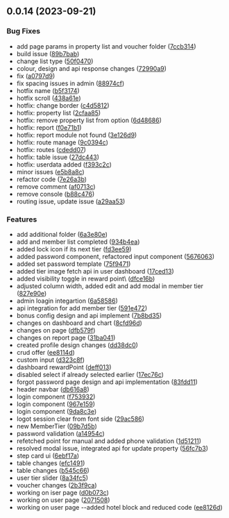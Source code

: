 ## 0.0.14 (2023-09-21)


### Bug Fixes

* add page params in property list and voucher folder ([7ccb314](https://gitlab.com/paras205/boilerplate-react/commit/7ccb3143474e3d5de8db3f1afd2c602b5762bb5e))
* build issue ([89b7bab](https://gitlab.com/paras205/boilerplate-react/commit/89b7bab7ed5f7fe63870961d67610dc0bfacf3c6))
* change list type ([50f0470](https://gitlab.com/paras205/boilerplate-react/commit/50f0470ed7db2a76014e86cf63faf62b18a7538c))
* colour, design and api response changes ([72990a9](https://gitlab.com/paras205/boilerplate-react/commit/72990a9e3a85297001f6462d54cfa1c5722eb6d3))
* fix ([a0797d9](https://gitlab.com/paras205/boilerplate-react/commit/a0797d9070451ef411bc8149c7f259810907942d))
* fix spacing issues in admin ([88974cf](https://gitlab.com/paras205/boilerplate-react/commit/88974cf4ea87f8f0e80a4477dc5225f3ed32f274))
* hotfix name ([b5f3174](https://gitlab.com/paras205/boilerplate-react/commit/b5f3174965cf44d92cc63d22ff92d0939ee2c23f))
* hotfix scroll ([438a61e](https://gitlab.com/paras205/boilerplate-react/commit/438a61e7518981f21d03c1c578901a6922bdaf5e))
* hotfix: change border ([c4d5812](https://gitlab.com/paras205/boilerplate-react/commit/c4d5812510889d03c1f90b6910cc2ca2f45950e9))
* hotfix: property list ([2cfaa85](https://gitlab.com/paras205/boilerplate-react/commit/2cfaa8593013634ab29d57d241b407e7791bf80c))
* hotfix: remove property list from option ([6d48686](https://gitlab.com/paras205/boilerplate-react/commit/6d486863e16f9bbfa1265840514bfdeec0553399))
* hotfix: report ([f0e71b1](https://gitlab.com/paras205/boilerplate-react/commit/f0e71b1dc08886e2054bca4beba88ba56922df2f))
* hotfix: report module not found ([3e126d9](https://gitlab.com/paras205/boilerplate-react/commit/3e126d9d956c6702925b85d4a26ef3fda0cb727f))
* hotfix: route manage ([9c0394c](https://gitlab.com/paras205/boilerplate-react/commit/9c0394ce422983cccca2b7e439c6f699faf9c135))
* hotfix: routes ([cdedd07](https://gitlab.com/paras205/boilerplate-react/commit/cdedd07ffe11ad9d5c45c41eedb6d4ac672f82cb))
* hotfix: table issue ([27dc443](https://gitlab.com/paras205/boilerplate-react/commit/27dc443bf297896cb9c2217d669788fc89363f38))
* hotfix: userdata added ([f393c2c](https://gitlab.com/paras205/boilerplate-react/commit/f393c2cf04136aab694edc3b31aee7460eba330e))
* minor issues ([e5b8a8c](https://gitlab.com/paras205/boilerplate-react/commit/e5b8a8c4de098ec32fa8f684b19ccb061dded3b1))
* refactor code ([7e26a3b](https://gitlab.com/paras205/boilerplate-react/commit/7e26a3bc30eb42c9bb385f334b448c7aaccd916e))
* remove comment ([af0713c](https://gitlab.com/paras205/boilerplate-react/commit/af0713cfc99343cee95b131be67ba43855644b6d))
* remove console ([b88c476](https://gitlab.com/paras205/boilerplate-react/commit/b88c476a0c58d18c628bf21657472ce251ab81b8))
* routing issue, update issue ([a29aa53](https://gitlab.com/paras205/boilerplate-react/commit/a29aa534fa6fda413d9adecc1d623caffeda9a42))


### Features

* add additional folder ([6a3e80e](https://gitlab.com/paras205/boilerplate-react/commit/6a3e80e0283bb533435461c064b30935cd953ddf))
* add and member list completed ([934b4ea](https://gitlab.com/paras205/boilerplate-react/commit/934b4eab6da534d90b24e3b7fe2844ec5de668b4))
* added lock icon if its next tier ([fd3ee59](https://gitlab.com/paras205/boilerplate-react/commit/fd3ee590d3f786cd73a11177d6f0f2a79198efa2))
* added password component, refactored input component ([5676063](https://gitlab.com/paras205/boilerplate-react/commit/5676063ecf247dd38bd7be2ca29c19d3b9c6d76a))
* added set password template ([75f9471](https://gitlab.com/paras205/boilerplate-react/commit/75f9471f735d8a6cf734924dcc21e0f56326750a))
* added tier image fetch api in user dashboard ([17ced13](https://gitlab.com/paras205/boilerplate-react/commit/17ced133a26c56a7fca397b8a8d44961e7aec0db))
* added visibility toggle in reward point\ ([dfce16b](https://gitlab.com/paras205/boilerplate-react/commit/dfce16b8ca64258d0132ad080bb5bcb19fbf9069))
* adjusted column width, added edit and add modal in member tier ([827e90e](https://gitlab.com/paras205/boilerplate-react/commit/827e90ebb34d3c5ee73046ad70f05feac8f87be0))
* admin loagin integartion ([6a58586](https://gitlab.com/paras205/boilerplate-react/commit/6a5858668898a187d75d9633e45aef0ec1867ac1))
* api integration for add member tier ([591e472](https://gitlab.com/paras205/boilerplate-react/commit/591e4724e8b1fbd33f620dc73ed81df0beed9334))
* bonus config design and api implement ([7b8bd35](https://gitlab.com/paras205/boilerplate-react/commit/7b8bd3565073c74e44d0ffb791c5d8c38ff0131c))
* changes on dashboard and chart ([8cfd96d](https://gitlab.com/paras205/boilerplate-react/commit/8cfd96df9181f07fc3215ddd2144a0744b9e5b62))
* changes on page ([dfb579f](https://gitlab.com/paras205/boilerplate-react/commit/dfb579fe11b8d4d35f8e548ba5798cf50cf145a7))
* changes on report page ([31ba041](https://gitlab.com/paras205/boilerplate-react/commit/31ba04144a8d8aad72e5434163168fd7d0973586))
* created profile  design changes ([dd38dc0](https://gitlab.com/paras205/boilerplate-react/commit/dd38dc05e611f2eb185ea980105e9d7db10c7fd4))
* crud offer ([ee8114d](https://gitlab.com/paras205/boilerplate-react/commit/ee8114dc41edda539a402bd873e11f9a59d94123))
* custom input ([d323c8f](https://gitlab.com/paras205/boilerplate-react/commit/d323c8f84f00f51287e6c564fa41478402ce5ae9))
* dashboard rewardPoint ([deff013](https://gitlab.com/paras205/boilerplate-react/commit/deff013adbac58d59d98ac6a8241634e040100a7))
* disabled select if already selected earlier ([17ec76c](https://gitlab.com/paras205/boilerplate-react/commit/17ec76ce3e20f68927377bf1318cee4017490877))
* forgot password page design and api implementation ([83fdd11](https://gitlab.com/paras205/boilerplate-react/commit/83fdd1147575e825dfdff059120828e07843d96e))
* header navbar ([db616a8](https://gitlab.com/paras205/boilerplate-react/commit/db616a8aa8ca6b88e5900b684437b8ebf9b3f345))
* login component ([f753932](https://gitlab.com/paras205/boilerplate-react/commit/f753932002845eaab1196b776d992ee5ecac0547))
* login component ([967e159](https://gitlab.com/paras205/boilerplate-react/commit/967e159a4fe973d5e6302f108f2bd08525fcc615))
* login component ([9da8c3e](https://gitlab.com/paras205/boilerplate-react/commit/9da8c3ed3142a97a439caf5080ed56106b689458))
* logot session clear from font side ([29ac586](https://gitlab.com/paras205/boilerplate-react/commit/29ac5861e27e9b8d2e15e114cc47f0b540ea00ee))
* new MemberTier ([09b7d5b](https://gitlab.com/paras205/boilerplate-react/commit/09b7d5b206b69c4971f215b514ee7c5535749c88))
* password validation ([a14954c](https://gitlab.com/paras205/boilerplate-react/commit/a14954c5935baa2dcd783af303ed3b8ea450aab0))
* refetched point for manual and added phone validation ([1d51211](https://gitlab.com/paras205/boilerplate-react/commit/1d51211fd510cf093aab1d4739037ff4e30ab572))
* resolved modal issue, integrated api for update property ([56fc7b3](https://gitlab.com/paras205/boilerplate-react/commit/56fc7b3dce0062608340685fa86dcee7ab0d45da))
* step card ui ([6ebf17a](https://gitlab.com/paras205/boilerplate-react/commit/6ebf17a0620643184fb0d3de7a352792b26c3e86))
* table changes ([efc1491](https://gitlab.com/paras205/boilerplate-react/commit/efc1491a997cc0f44fd7720a21fed789d69c01df))
* table changes ([b545c66](https://gitlab.com/paras205/boilerplate-react/commit/b545c668a87aa21a950ccbfd387d5cc97bd70ad4))
* user tier slider ([8a34fc5](https://gitlab.com/paras205/boilerplate-react/commit/8a34fc51f8eae330bd6b337349f06fcb8f504ef1))
* voucher changes ([2b3f9ca](https://gitlab.com/paras205/boilerplate-react/commit/2b3f9ca9b0d7b2fd3b5bb01c7b4795f93b7ea297))
* working on iser page ([d0b073c](https://gitlab.com/paras205/boilerplate-react/commit/d0b073c0f6fada176fb92ae54b612cd14b7b0eda))
* working on user page ([2071508](https://gitlab.com/paras205/boilerplate-react/commit/20715084dc7d400315303d786fa470a5ad9395e4))
* working on user page --added hotel block and reduced code ([ee8126d](https://gitlab.com/paras205/boilerplate-react/commit/ee8126d98e32bf879a0dc5bf0dd020df3d00a765))



